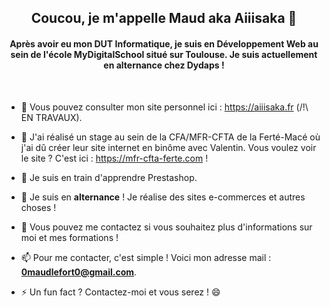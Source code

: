 <h2 align="center">Coucou, je m'appelle Maud aka Aiiisaka 👋</h2>
<h4 align="center">Après avoir eu mon DUT Informatique, je suis en Développement Web au sein de l'école MyDigitalSchool situé sur Toulouse. Je suis actuellement en alternance chez Dydaps !</h4>

<br>

- 🔭 Vous pouvez consulter mon site personnel ici : https://aiiisaka.fr (/!\ EN TRAVAUX).

- 👯 J'ai réalisé un stage au sein de la CFA/MFR-CFTA de la Ferté-Macé où j'ai dû créer leur site internet en binôme avec Valentin. Vous voulez voir le site ? C'est ici : https://mfr-cfta-ferte.com !

- 🌱 Je suis en train d'apprendre Prestashop.

- 🤔 Je suis en **alternance** ! Je réalise des sites e-commerces et autres choses !

- 💬 Vous pouvez me contactez si vous souhaitez plus d'informations sur moi et mes formations !

- 📫 Pour me contacter, c'est simple ! Voici mon adresse mail : **0maudlefort0@gmail.com**.

- ⚡ Un fun fact ? Contactez-moi et vous serez ! 😄

<!--
**Aiiisaka/Aiiisaka** is a ✨ _special_ ✨ repository because its `README.md` (this file) appears on your GitHub profile.

Here are some ideas to get you started:

- 🔭 I’m currently working on ...
- 🌱 I’m currently learning ...
- 👯 I’m looking to collaborate on ...
- 🤔 I’m looking for help with ...
- 💬 Ask me about ...
- 📫 How to reach me: ...
- 😄 Pronouns: ...
- ⚡ Fun fact: ...
-->
